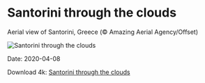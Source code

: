 # Santorini through the clouds

Aerial view of Santorini, Greece (© Amazing Aerial Agency/Offset)

![Santorini through the clouds](https://bing.com/th?id=OHR.SantoriniAerial_EN-US2668882319_UHD.jpg&rf=LaDigue_UHD.jpg&pid=hp&w=1024&h=576)

Date: 2020-04-08

Download 4k: [Santorini through the clouds](https://bing.com/th?id=OHR.SantoriniAerial_EN-US2668882319_UHD.jpg&rf=LaDigue_UHD.jpg&pid=hp&w=3840&h=2160)


